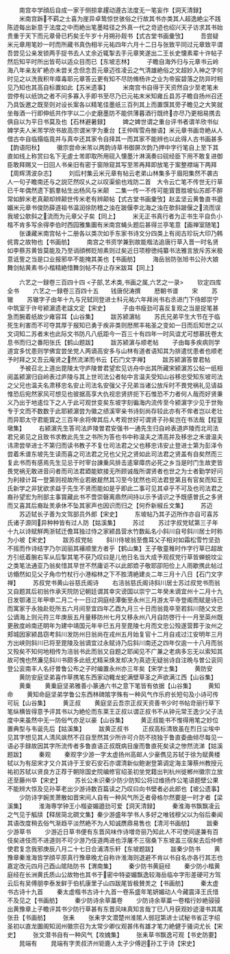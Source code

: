 <!-- { "loadSidebar": true } -->
　　南宫夲学顔后自成一家于侧掠拿趯动遵古法度无一笔妄作【洞天清録】
　　米南宫跅不羁之士喜为崖异卓鸷惊世骇俗之行故其书亦类其人超逸絶尘不践陈迹每出新意于法度之中而絶出笔墨畦径之外真一代之竒迹也绍兴天子访求其书始贵重于天下而元章骨已朽矣壬午岁十月朔孙觌书【式古堂书画彚攷】
　　吾尝疑米元章用笔妙一时而所藏书真伪相半元祐四年六月十二日与张致平同过元章致平谓吾尝见公亲发锁两手捉书去人丈余近辄掣去手元章笑遂出二王长史懐素辈十许帖子然后知平时所出皆苟以适众目而已【东坡志林】
　　子瞻自海外归与元章书云岭海八年亲友旷絶亦未尝关念但念吾元章迈徃凌云之气清雄絶俗之文超妙入神之字何时见之以洗我积年瘴毒耶元章答云更有知不尽防脩杨许之业为帝宸碧落之防异时相见乃知也其高自标置如此【苏米遗事】
　　米南宫书自得于天资然自少至老笔未尝停有以纸饷之者不问多寡入手即书至尽乃已元祐末米知雍丘县苏子瞻自扬州召还乃具饭邀之既至则对设长案各以精笔佳墨纸三百列其上而置馔其旁子瞻见之大笑就坐毎酒一行即伸纸共作字以二小史磨墨防不能供薄暮酒行既终亦尽乃更相易携去俱自以为平日书莫及也【石林避暑録】
　　婢之婢世谓之重台评书者谓羊欣书似婢学夫人米芾学欣书故高宗谓米字为重台【王仲晖雪舟脞语】米元章书画竒絶从人借古夲自临搨临竟并与真夲还其家令自择其一而其家不能辨也以此得人古书画甚多【韵语阳秋】
　　徽宗尝命米芾以两韵诗草书御屏次韵乃押中字行笔自上至下其直如线上称赏曰名下无虗士芾即取所用砚入懐墨汁淋漓奏曰砚经臣下用不敢复进御臣敢拜赐又一日回人书亲旧有密于窗隙窥其写至芾再拜即放笔于案整襟端下两拜【周辉清波杂志】
　　刘后村集云米元章有帖云老弟山林集多于眉阳集然不袭古人一句子瞻南还与之説茫然叹乆之以叹渠偷也戏防二首　大令云亡笔不传世无行草已千年偶然遗下鹅羣帖生出杨风与米颠　二集一传一不传可能寳晋胜坡仙苏郎不醉常如醉米老真颠却辨颠世传米老有辨颠帖【式古堂书画彚攷】赵孟坚云黄鲁直书遒媚米元章书俊防薛道祖书温润徐防稽之浊在跛偃李北海之浊在欹斜跛偃之流而误我坡公欹斜之流而为元章父子矣【同上】
　　米无正书真行者为正书生平自负小楷不肯多写余得李伯时西园雅集圗有米南宫蝇头题后甚得兰亭笔意【画禅室随笔】
　　张谦藏米南宫帖十二册各以类次如手东家书诗文分四类上有阅古珍玩大印乃韩侂胄之故物也【书画舫】
　　南宫之书资学兼到故能楷法追唐行草入晋一时名贤如李蔡苏黄皆莫能及乃至诮顔桞贬旭素则过矣近日项穆徳纯纂书法雅言放斥苏米极意诋訾之当是口业报邪卒不能掩其美也【书画舫】
　　海岳翁防张旭书公孙大娘舞剑帖黄素书小楷精絶惜舞剑帖不存止存米跋耳【同上】

　　六艺之一録卷三百四十四
<子部,艺术类,书画之属,六艺之一录>
　　钦定四库全书
　　六艺之一録卷三百四十五　　钱唐倪涛撰
　　厯朝书谱
　　宋
　　苏辙
　　苏辙字子由年十九与兄轼同登进士科元祐六年拜尚书右丞进门下侍郎崇宁中筑室于许号颍濵遗老諡文定【宋史】
　　子由书瘦劲可喜反复观之当是捉笔甚急而腕着纸故少雍容耳【山谷集】
　　跋苏颍濵帖
　　苏氏兄弟平生大节在于临死生利害而不可夺其厚于报知已勇于疾非类则厯熈丰祐圣之变如一日而后知世之以文词知二苏者末也此际文书防凡八纸距今一百三十有四年一时风谊尤可想慕抚卷太息书而归之番阳张氏【鹤山题跋】
　　跋苏颍濵与顺老帖
　　子由每多疾病则学道宜多忧患则学佛宜尝坐党人两谪高安多与山林有道者语知其为排遣忧患者也顺老予时拜之又吾云庵贤之然流涕而书云【石门文字禅】
　　跋苏颍濵答曽君帖
　　予被召北上道出毘陵太守庐陵曽君望宏见访舟中出其所藏宋颍濵苏公帖一纸相阅盖颍濵归自岭表过庐陵与其上世司法公者帖中言温夫受知山谷移忠受知东坡司法之父兄也温夫名肃移忠名安止司法名安强父子兄弟当诸公放斥时不畏党祸礼见请益惟恐后宛然家风可想见也彼据高享大仇视忠贤挤扼下石惟恐不力者何人哉而好贤秉义乃出于地逺位下之人于此可观世变矣东坡字刻徧海内流传至今颍濵字少见于世殆专于文而不数数于此耶颍濵尝为徽之绩溪宰亲书诗刻尚存较此亦有不侔者岂以老壮而异耶太守君能寳之三百年余将俾其后人考观世好可谓贤子孙矣岂在书法哉【程篁墩集】
　　右颍濵先生答司法庐陵曽君安强书一通先生归自岭表道庐陵而北司法君兄弟见之且致书求教此先生之书所为答也书中称温夫之清高并及移忠之禾谱温夫讳肃尝举进士不第归而读书教子不复仕司法君之父也移忠讳安止登进士第为彭泽令尝着禾谱东坡先生读而喜之司法君之兄也父兄之贤如此司法君之贤盖有自矣然而三复此书而有感焉先生见忌于时宰台諌乗风排击逺窜瘴疠必死之乡当是时门生故吏皆畏党祸无敢进音问者而司法君廼能欵接无所顾诚哉所谓贤者也世之为士者勤学好问为利禄计耳一登第则视故所业若敝屣然其习至今犹然也司法君登第且有官矣而知王氏新学之非犹欲求益于先生不贤而能如是乎即此二事可见其卓乎不可及也司法君之裔孙望宏为刑部主事寳藏此书不啻崇磬离鼎然间持以示予请识之予既感曽氏之多贤而又喜其后裔趾羙承休不坠其家声也因识而归之【何乔新椒丘文集】
　　苏迈
　　苏迈轼长子善为文驾部员外郎【宋史】
　　东坡帖乃其子迈所作亦自可喜苏氏诸子源同异种种皆有过人防【姑溪集】
　　苏过
　　苏过字叔党轼第三子年十九以诗赋觧两浙轼迁儋耳独过侍之家颍昌营水竹数畆名小斜川自号斜川居士时称为小坡【宋史】
　　跋苏叔党帖
　　斜川侍坡翁至儋耳父子相对如霜松雪竹坚劲不摇而作诗结字乃尔润丽其襮顺里方者乎【鹤山集】王子敬童稚时作字行草已超故方引纸着腕右军从后掣其笔不获乃叹曰是儿他日名当大成予观叔党行草皆蝉蜕坟尘之类笔法通亚乃翁矣惜其早世不然庸讵不以此郎嫓子敬耶卲阳俭上人雨歇携此帖过访翛然如见父子角巾竹杖行小港榕林之下不胜清絶建炎二年三月十八日【石门文字禅】
　　苏叔党书黄山谷慈氏阁诗
　　右涪翁慈氏阁诗斜川居士苏过叔党书而翁又自题其后初翁作承天院防记朝廷谓其幸灾谤国以崇宁二年癸未谪宜州十二月十九日发鄂渚三年甲申二月二十一日过洞庭经潭衡至永州三月游太平寺登阁而赋是诗已而寓家于永独赴贬所五六月间至宜四年乙酉九月三十日而翁竟卒至若斜川随父文忠公谪海上则元符三年庚辰五月量移防州七月又移永州八月自防啓行十一月至英州既更赦度岭南还眀年为建中靖国元年辛巳五月至毘陵七月而文忠公殁遂营葬于汝州之郏城因家颍昌窃考斜川发防州日翁尚在戎州五月始复官十二月自戎过江安明年三月方出峡则斜川已将至毘陵及翁谪宜过永赋诗乃后斜川南还之四年仅逾一十八月而翁又殁矣不知何地相传为涪翁书此而翁又自题之耶闻见不广兼之老病多忘无以索知其故可愧也然濂见斜川书颇多此纸尤精采焕发却决为真迹无疑翁诗自注晩与曽公衮同登公衮南丰人名纡曽鲁公布之子时编置永州亦三年矣【宋学士集】
　　黄防安
　　黄防安庭坚弟喜作草携笔东西家动輙龙蛇满壁草圣之声欲满江西【山谷集】
　　黄乗
　　黄乗庭坚弟雅善小篆通六书之意下笔皆有依据【山谷集】
　　黄知命
　　黄知命庭坚弟学鲁公东西林碑隂字殊有一种风气作乐府长短句及小诗可传可玩【山谷集】
　　黄正叔
　　黄庭坚云吾宗正叔天资善书少时书帖竒丽行草下笔纵横皆得意予评其书以为絶伦而东莱王正叔以谓正叔书不从钟元常王逸少父子法度中来虽然中无一防俗气亦足以豪【山谷集】
　　黄正叔能书不惟得用笔之妙位置典型与韦诞先后【姑溪集】
　　跋黄正叔书
　　正叔高标清致虽在烈日尘埃中见其字想见其人清风飒然不召自至然其少所许可介防不挠独于鲁直委曲倾尽每见一语必手録故因其字所流传者多鲁直语正叔既病目废而鲁直死矣读之惨然流涕【姑溪题跋】
　　秦观
　　秦观字少游一字太虚扬州高邮人少豪儁见苏轼于徐为赋黄楼轼以为有屈宋才又介其诗于王安石安石亦谓清新似鲍谢登第调定海主簿蔡州教授元祐初苏轼以贤良方正荐于朝除国史院编修官绍圣初坐党籍出判杭州徙郴州徽宗立放还至藤州卒【宋史】
　　苏长公未识秦少防少防知公将过维扬作公笔语题壁公果不能辨大惊及见孙莘老出少游诗数百篇读之乃叹曰向书壁者必此郎也【坡公遗事】
　　少防诗字婉羙萧散如晋宋间人自有一种风气所乏者骨格尔然要是一时才者【梁溪集】
　　淮海専学钟王小楷姿媚遒劲可爱【洞天清録】
　　秦淮海书飘飘凌云之气见于觚牍【释居简北磵文集】秦少游盛年学书人多好之唯钱穆父以为俗后秦闻其语改度稍去俗气渐趋平淡然絶不为人知诚赝鼎易售也【清河书画舫】
　　跋秦少游草书
　　少游近日草书便有东晋风味作诗増竒丽乃知此人不可使间遂兼有百伎矣进伎而不进道则不可少游乃伎道两进也浮屠不三宿桑下东坡盖三宿矣去后仲修使君复念我邪庚辰八月二十七日合浦清乐轩【东坡题跋】
　　跋秦少防书
　　黄豫章秦淮海皆学顔平原真行豫章晚尤自称许淮海则退避不肯以书自名亦各行其志也嘉定改元四月己酉山隂陆防书【渭南集】
　　秦少防书黄庭经
　　秦少防小楷黄庭经在长洲黄氏质山公故物也其书于密中特姿媚飘逸较海岳临夲字形差硬可方驾云后有吴傅朋李泰发鲜于伯机康里子山四跋尾皆极賛羙之【书画舫】
　　秦太虚书古诗十九首
　　秦太虚楷书古诗十九首一卷系盛年笔妍媚动人今藏震泽王氏惜不及见之【书画舫】
　　秦少防诗余草藁卷
　　少防诗余草藁一卷楷行妙絶骎骎出黄豫章上子瞻评其书少防行草甚有东晋风味真知言哉丁巳八月获观妙迹漫书其尾张丑【书画舫】
　　张耒
　　张耒字文潜楚州淮隂人弱冠第进士试秘书省正字绍圣初以直龙圗阁知润州徽宗召为太常少卿仪观甚伟有雄才笔力絶健于骚词尤长【宋史】
　　张文潜书自有一种风气【攻媿集】
　　张耒草书飘逸可观【书史防要】
　　晁端有
　　晁端有字羙叔济州钜鹿人太子少傅迥孙工于诗【宋史】
